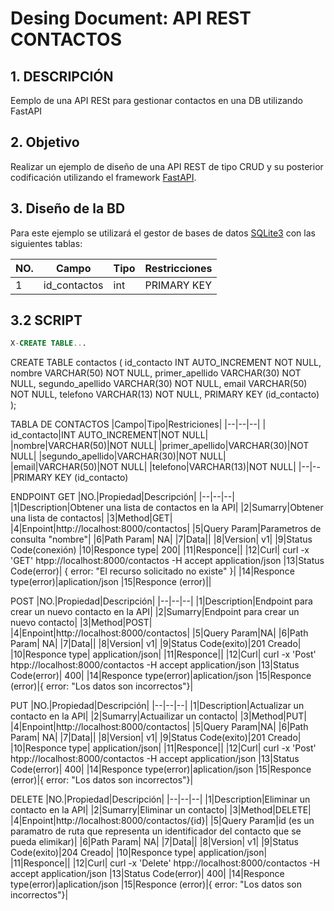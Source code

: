 # Desing Document: API REST CONTACTOS

## 1. DESCRIPCIÓN
Eemplo de una API RESt para gestionar contactos en una DB utilizando FastAPI

## 2. Objetivo
Realizar un ejemplo de diseño de una API REST de tipo CRUD y su posterior codificación utilizando el framework [FastAPI](https://fastapi.tiangolo.com/).

## 3. Diseño de la BD
Para este ejemplo se utilizará el gestor de bases de datos [SQLite3](https://www.sqlite.org/) con las siguientes tablas:


|NO.|Campo|Tipo|Restricciones|
|--|--|--|--|
|1|id_contactos|int|PRIMARY KEY|Llave primaria de la tabla|

## 3.2 SCRIPT

```sql
X-CREATE TABLE...
```
CREATE TABLE contactos (
    id_contacto INT AUTO_INCREMENT NOT NULL,
    nombre             VARCHAR(50) NOT NULL,
    primer_apellido    VARCHAR(30) NOT NULL,
    segundo_apellido   VARCHAR(30) NOT NULL,
    email              VARCHAR(50) NOT NULL,
    telefono           VARCHAR(13) NOT NULL,
    PRIMARY KEY (id_contacto)
);

TABLA DE CONTACTOS
|Campo|Tipo|Restriciones|
|--|--|--|
| id_contacto|INT AUTO_INCREMENT|NOT NULL|
|nombre|VARCHAR(50)|NOT NULL|
|primer_apellido|VARCHAR(30)|NOT NULL|
|segundo_apellido|VARCHAR(30)|NOT NULL|
|email|VARCHAR(50)|NOT NULL|
|telefono|VARCHAR(13)|NOT NULL|
|--|--|PRIMARY KEY (id_contacto)

ENDPOINT
GET
|NO.|Propiedad|Descripción|
|--|--|--|
|1|Description|Obtener una lista de contactos en la API|
|2|Sumarry|Obtener una lista de contactos|
|3|Method|GET|
|4|Enpoint|http://localhost:8000/contactos|
|5|Query Param|Parametros de consulta "nombre"|
|6|Path Param| NA|
|7|Data||
|8|Version| v1|
|9|Status Code(conexión)
|10|Responce type| 200|
|11|Responce||
|12|Curl| curl -x 'GET' htpp://localhost:8000/contactos -H accept application/json
|13|Status Code(error)| { error: "El recurso solicitado no existe" }|
|14|Responce type(error)|aplication/json
|15|Responce (error)||

POST
|NO.|Propiedad|Descripción|
|--|--|--|
|1|Description|Endpoint para crear un nuevo contacto en la API|
|2|Sumarry|Endpoint para crear un nuevo contacto|
|3|Method|POST|
|4|Enpoint|http://localhost:8000/contactos|
|5|Query Param|NA|
|6|Path Param| NA|
|7|Data||
|8|Version| v1|
|9|Status Code(exito)|201 Creado|
|10|Responce type| application/json|
|11|Responce||
|12|Curl| curl -x 'Post' htpp://localhost:8000/contactos -H accept application/json
|13|Status Code(error)| 400|
|14|Responce type(error)|aplication/json
|15|Responce (error)|{ error: "Los datos son incorrectos"}|

PUT 
|NO.|Propiedad|Descripción|
|--|--|--|
|1|Description|Actualizar un contacto en la API|
|2|Sumarry|Actuailizar un contacto|
|3|Method|PUT|
|4|Enpoint|http://localhost:8000/contactos|
|5|Query Param|NA|
|6|Path Param| NA|
|7|Data||
|8|Version| v1|
|9|Status Code(exito)|201 Creado|
|10|Responce type| application/json|
|11|Responce||
|12|Curl| curl -x 'Post' htpp://localhost:8000/contactos -H accept application/json
|13|Status Code(error)| 400|
|14|Responce type(error)|aplication/json
|15|Responce (error)|{ error: "Los datos son incorrectos"}|

DELETE 
|NO.|Propiedad|Descripción|
|--|--|--|
|1|Description|Eliminar un  contacto en la API|
|2|Sumarry|Eliminar un contacto|
|3|Method|DELETE|
|4|Enpoint|http://localhost:8000/contactos/{id}|
|5|Query Param|id (es un paramatro de ruta que representa un identificador del contacto que se pueda elimikar)|
|6|Path Param| NA|
|7|Data||
|8|Version| v1|
|9|Status Code(exito)|204 Creado|
|10|Responce type| application/json|
|11|Responce||
|12|Curl| curl -x 'Delete' htpp://localhost:8000/contactos -H accept application/json
|13|Status Code(error)| 400|
|14|Responce type(error)|aplication/json
|15|Responce (error)|{ error: "Los datos son incorrectos"}|
